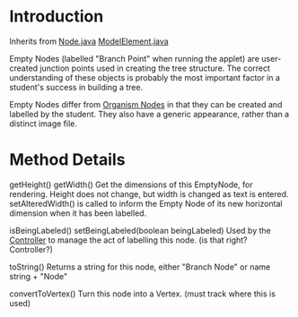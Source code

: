 # Introduction #
Inherits from [Node.java](Node.md) [ModelElement.java](ModelElement.md)

Empty Nodes (labelled "Branch Point" when running the applet) are user-created junction points used in creating the tree structure. The correct understanding of these objects is probably the most important factor in a student's success in building a tree.

Empty Nodes differ from [Organism Nodes](OrganismNode.md) in that they can be created and  labelled by the student. They also have a generic appearance, rather than a distinct image file.

# Method Details #

getHeight()
getWidth()
Get the dimensions of this EmptyNode, for rendering. Height does not change, but width is changed as text is entered.
setAlteredWidth() is called to inform the Empty Node of its new horizontal dimension when it has been labelled.

isBeingLabeled()
setBeingLabeled(boolean beingLabeled)
Used by the [Controller](StudentController.md) to manage the act of labelling this node.
(is that right? Controller?)

toString()
Returns a string for this node, either "Branch Node" or name string + "Node"

convertToVertex()
Turn this node into a Vertex. (must track where this is used)